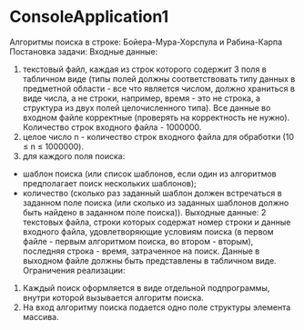 # ConsoleApplication1
Алгоритмы поиска в строке: Бойера-Мура-Хорспула и Рабина-Карпа
Постановка задачи:
Входные данные:
1) текстовый файл, каждая из строк которого содержит 3 поля в табличном виде (типы полей должны соответствовать типу данных в предметной области - все что является числом, должно храниться в виде числа, а не строки, например, время - это не строка, а структура из двух полей целочисленного типа). Все данные во входном файле корректные (проверять на корректность не нужно). Количество строк входного файла - 1000000.
2) целое число n - количество строк входного файла для обработки (10 ≤ n ≤ 1000000).
3) для каждого поля поиска:
- шаблон поиска (или список шаблонов, если один из алгоритмов предполагает поиск нескольких шаблонов);
- количество (сколько раз заданный шаблон должен встречаться в заданном поле поиска (или сколько из заданных шаблонов должно быть найдено в заданном поле поиска)).
Выходные данные: 2 текстовых файла, строки которых содержат номер строки и данные входного файла, удовлетворяющие условиям поиска (в первом файле - первым алгоритмом поиска, во втором - вторым), последняя строка - время, затраченное на поиск. Данные в выходном файле должны быть представлены в табличном виде.
Ограничения реализации:
1. Каждый поиск оформляется в виде отдельной подпрограммы, внутри которой вызывается алгоритм поиска.
2. На вход алгоритму поиска подается одно поле структуры элемента массива.
